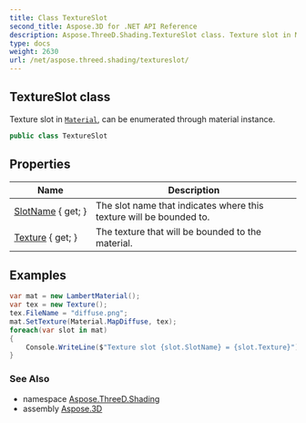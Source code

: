 ```yaml
---
title: Class TextureSlot
second_title: Aspose.3D for .NET API Reference
description: Aspose.ThreeD.Shading.TextureSlot class. Texture slot in Material can be enumerated through material instance
type: docs
weight: 2630
url: /net/aspose.threed.shading/textureslot/
---
```

## TextureSlot class

Texture slot in [`Material`](../material/), can be enumerated through material instance.

```csharp
public class TextureSlot
```

## Properties

| Name | Description |
| --- | --- |
| [SlotName](../../aspose.threed.shading/textureslot/slotname/) { get; } | The slot name that indicates where this texture will be bounded to. |
| [Texture](../../aspose.threed.shading/textureslot/texture/) { get; } | The texture that will be bounded to the material. |

## Examples

```csharp
var mat = new LambertMaterial();
var tex = new Texture();
tex.FileName = "diffuse.png";
mat.SetTexture(Material.MapDiffuse, tex);
foreach(var slot in mat)
{
    Console.WriteLine($"Texture slot {slot.SlotName} = {slot.Texture}");
}
```

### See Also

* namespace [Aspose.ThreeD.Shading](../../aspose.threed.shading/)
* assembly [Aspose.3D](../../)


